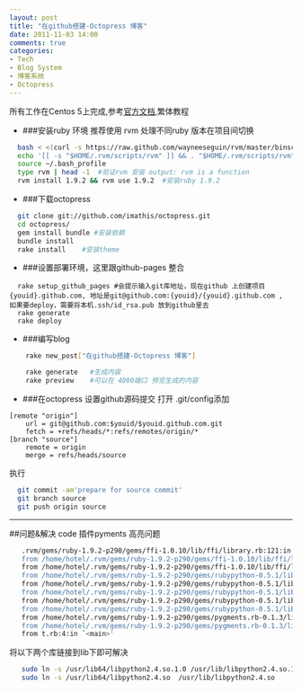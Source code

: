 ```yaml
---
layout: post
title: "在github搭建-Octopress 博客"
date: 2011-11-03 14:00
comments: true
categories: 
- Tech
- Blog System
- 博客系统
- Octopress
---
```

所有工作在Centos 5上完成,参考[官方文档](http://octopress.org/docs/),繁体教程

- ###安装ruby 环境 
  推荐使用 rvm 处理不同ruby 版本在项目间切换
``` bash
  bash < <(curl -s https://raw.github.com/wayneeseguin/rvm/master/binscripts/rvm-installer )
  echo '[[ -s "$HOME/.rvm/scripts/rvm" ]] && . "$HOME/.rvm/scripts/rvm" # Load RVM function' >>$HOME/.bash_profile
  source ~/.bash_profile 
  type rvm | head -1  #验证rvm 安装 output: rvm is a function
  rvm install 1.9.2 && rvm use 1.9.2  #安装ruby 1.9.2
```
- ###下载octopress
``` bash
  git clone git://github.com/imathis/octopress.git
  cd octopress/
  gem install bundle #安装依赖
  bundle install    
  rake install    #安装theme
```
- ###设置部署环境，这里跟github-pages 整合
```
  rake setup_github_pages #会提示输入git库地址，现在github 上创建项目 {youid}.github.com, 地址是git@github.com:{youid}/{youid}.github.com , 如果要deploy，需要将本机.ssh/id_rsa.pub 放到github里去
  rake generate
  rake deploy
```

- ###编写blog
``` bash
    rake new_post["在github搭建-Octopress 博客"]

    rake generate   #生成内容
    rake preview    #可以在 4000端口 预览生成的内容
```
- ###在octopress 设置github源码提交
  打开 .git/config添加
```
[remote "origin"]
	url = git@github.com:$youid/$youid.github.com.git
    fetch = +refs/heads/*:refs/remotes/origin/*
[branch "source"]
	remote = origin
	merge = refs/heads/source
```
  执行
``` bash
  git commit -am'prepare for source commit'
  git branch source
  git push origin source
```
--------------------------------------------------
##问题&解决
   code 插件pyments 高亮问题
``` bash 
   .rvm/gems/ruby-1.9.2-p290/gems/ffi-1.0.10/lib/ffi/library.rb:121:in `block in ffi_lib': Could not open library 'lib.so': lib.so: cannot open shared object file: No such file or directory (LoadError)
   from /home/hotel/.rvm/gems/ruby-1.9.2-p290/gems/ffi-1.0.10/lib/ffi/library.rb:88:in `map'
   from /home/hotel/.rvm/gems/ruby-1.9.2-p290/gems/ffi-1.0.10/lib/ffi/library.rb:88:in `ffi_lib'
   from /home/hotel/.rvm/gems/ruby-1.9.2-p290/gems/rubypython-0.5.1/lib/rubypython/python.rb:29:in `<module:Python>'
   from /home/hotel/.rvm/gems/ruby-1.9.2-p290/gems/rubypython-0.5.1/lib/rubypython/python.rb:21:in `<top (required)>'
   from /home/hotel/.rvm/gems/ruby-1.9.2-p290/gems/rubypython-0.5.1/lib/rubypython.rb:261:in `load'
   from /home/hotel/.rvm/gems/ruby-1.9.2-p290/gems/rubypython-0.5.1/lib/rubypython.rb:261:in `reload_library'
   from /home/hotel/.rvm/gems/ruby-1.9.2-p290/gems/rubypython-0.5.1/lib/rubypython.rb:104:in `start'
   from /home/hotel/.rvm/gems/ruby-1.9.2-p290/gems/pygments.rb-0.1.3/lib/pygments/ffi.rb:8:in `start'
   from /home/hotel/.rvm/gems/ruby-1.9.2-p290/gems/pygments.rb-0.1.3/lib/pygments/ffi.rb:82:in `highlight'
   from t.rb:4:in `<main>'
```

   将以下两个库链接到lib下即可解决
``` bash 
   sudo ln -s /usr/lib64/libpython2.4.so.1.0 /usr/lib/libpython2.4.so.1.0  #如果是高版本的python ，链接对应版本的库即可
   sudo ln -s /usr/lib64/libpython2.4.so  /usr/lib/libpython2.4.so
``` 






  

